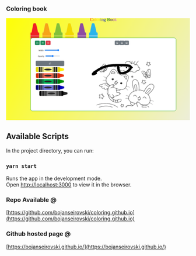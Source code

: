 ### Coloring book

![Alt coloring](public/screen.png)

## Available Scripts

In the project directory, you can run:

### `yarn start`

Runs the app in the development mode.\
Open [http://localhost:3000](http://localhost:3000) to view it in the browser.

### Repo Available @
[https://github.com/bojanseirovski/coloring.github.io](https://github.com/bojanseirovski/coloring.github.io)

### Github hosted page @
[https://bojanseirovski.github.io/](https://bojanseirovski.github.io/)



